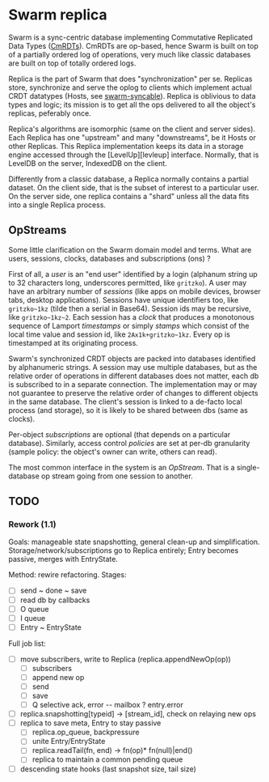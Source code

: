 # Swarm replica

Swarm is a sync-centric database implementing Commutative Replicated
Data Types ([CmRDTs][cmrdt]). CmRDTs are op-based, hence Swarm is
built on top of a partially ordered log of operations, very much like
classic databases are built on top of totally ordered logs.

Replica is the part of Swarm that does "synchronization" per se.
Replicas store, synchronize and serve the oplog to clients which
implement actual CRDT datatypes (Hosts, see [swarm-syncable][sync]).
Replica is oblivious to data types and logic; its mission is to get
all the ops delivered to all the object's replicas, peferably once.

Replica's algorithms are isomorphic (same on the client and server
sides).  Each Replica has one "upstream" and many "downstreams", be it
Hosts or other Replicas.  This Replica implementation keeps its data
in a storage engine accessed through the [LevelUp][levleup] interface.
Normally, that is LevelDB on the server, IndexedDB on the client.

Differently from a classic database, a Replica normally contains a
partial dataset. On the client side, that is the subset of interest to
a particular user. On the server side, one replica contains a "shard"
unless all the data fits into a single Replica process.

[levelup]: https://github.com/Level/levelup/
[cmrdt]: https://en.wikipedia.org/wiki/Conflict-free_replicated_data_type#Operation-based_CRDTs
[sync]: ../syncable/README.md


## OpStreams

Some little clarification on the Swarm domain model and terms.  What
are users, sessions, clocks, databases and subscriptions (ons) ?

First of all, a *user* is an "end user" identified by a login
(alphanum string up to 32 characters long, underscores permitted, like
`gritzko`).  A user may have an arbitrary number of *sessions* (like
apps on mobile devices, browser tabs, desktop applications). Sessions
have unique identifiers too, like `gritzko~1kz` (tilde then a serial
in Base64).  Session ids may be recursive, like `gritzko~1kz~2`.  Each
session has a *clock* that produces a monotonous sequence of Lamport
*timestamps* or simply *stamps* which consist of the local time value
and session id, like `2Ax1k+gritzko~1kz`. Every op is timestamped at
its originating process.

Swarm's synchronized CRDT objects are packed into databases identified
by alphanumeric strings. A session may use multiple databases, but as
the relative order of operations in different databases does not
matter, each db is subscribed to in a separate connection.  The
implementation may or may not guarantee to preserve the relative order
of changes to different objects in the same database.  The client's
session is linked to a de-facto local process (and storage), so it
is likely to be shared between dbs (same as clocks).

Per-object *subscriptions* are optional (that depends on a particular
database). Similarly, access control *policies* are set at per-db
granularity (sample policy: the object's owner can write, others can
read).

The most common interface in the system is an *OpStream*. That is a
single-database op stream going from one session to another.


## TODO ##

### Rework (1.1)

Goals: manageable state snapshotting, general clean-up and simplification.
Storage/network/subscriptions go to Replica entirely; Entry becomes passive,
merges with EntryState.

Method: rewire refactoring. Stages:
- [ ] send ~ done ~ save
- [ ] read db by callbacks
- [ ] O queue
- [ ] I queue
- [ ] Entry ~ EntryState

Full job list:
- [ ] move subscribers, write to Replica (replica.appendNewOp(op))
    - [ ] subscribers
    - [ ] append new op
    - [ ] send
    - [ ] save
    - [ ] Q selective ack, error -- mailbox ? entry.error
- [ ] replica.snapshotting[typeid] -> [stream_id], check on relaying new ops
- [ ] replica to save meta, Entry to stay passive
    - [ ] replica.op_queue, backpressure
    - [ ] unite Entry/EntryState
    - [ ] replica.readTail(fn, end) -> fn(op)* fn(null)|end()
    - [ ] replica to maintain a common pending queue
- [ ] descending state hooks (last snapshot size, tail size)
